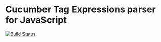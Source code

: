 # Cucumber Tag Expressions parser for JavaScript

[![Build Status](https://travis-ci.org/cucumber/tag-expressions-javascript.svg?branch=master)](https://travis-ci.org/cucumber/tag-expressions-javascript)
